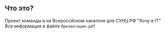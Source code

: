 ## Что это?

Проект команды `Ы` на Всероссйском хакатоне для СУНЦ РФ "Хочу в IT"
Все информация в файле `Презентация.pdf`
